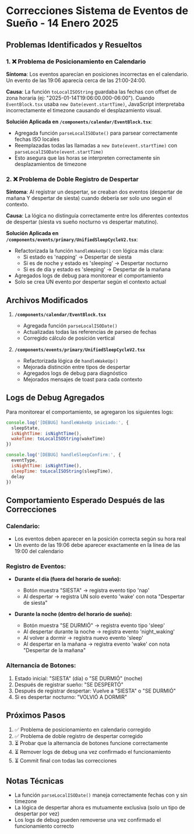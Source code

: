 # Correcciones Sistema de Eventos de Sueño - 14 Enero 2025

## Problemas Identificados y Resueltos

### 1. ❌ Problema de Posicionamiento en Calendario
**Síntoma**: Los eventos aparecían en posiciones incorrectas en el calendario. Un evento de las 19:06 aparecía cerca de las 21:00-24:00.

**Causa**: La función `toLocalISOString` guardaba las fechas con offset de zona horaria (ej: "2025-01-14T19:06:00.000-06:00"). Cuando `EventBlock.tsx` usaba `new Date(event.startTime)`, JavaScript interpretaba incorrectamente el timezone causando el desplazamiento visual.

**Solución Aplicada en `/components/calendar/EventBlock.tsx`**:
- Agregada función `parseLocalISODate()` para parsear correctamente fechas ISO locales
- Reemplazadas todas las llamadas a `new Date(event.startTime)` con `parseLocalISODate(event.startTime)`
- Esto asegura que las horas se interpreten correctamente sin desplazamientos de timezone

### 2. ❌ Problema de Doble Registro de Despertar
**Síntoma**: Al registrar un despertar, se creaban dos eventos (despertar de mañana Y despertar de siesta) cuando debería ser solo uno según el contexto.

**Causa**: La lógica no distinguía correctamente entre los diferentes contextos de despertar (siesta vs sueño nocturno vs despertar matutino).

**Solución Aplicada en `/components/events/primary/UnifiedSleepCycleV2.tsx`**:
- Refactorizada la función `handleWakeUp()` con lógica más clara:
  - Si estado es 'napping' → Despertar de siesta
  - Si es de noche y estado es 'sleeping' → Despertar nocturno
  - Si es de día y estado es 'sleeping' → Despertar de la mañana
- Agregados logs de debug para monitorear el comportamiento
- Solo se crea UN evento por despertar según el contexto actual

## Archivos Modificados

1. **`/components/calendar/EventBlock.tsx`**
   - Agregada función `parseLocalISODate()`
   - Actualizadas todas las referencias de parseo de fechas
   - Corregido cálculo de posición vertical

2. **`/components/events/primary/UnifiedSleepCycleV2.tsx`**
   - Refactorizada lógica de `handleWakeUp()`
   - Mejorada distinción entre tipos de despertar
   - Agregados logs de debug para diagnóstico
   - Mejorados mensajes de toast para cada contexto

## Logs de Debug Agregados

Para monitorear el comportamiento, se agregaron los siguientes logs:
```javascript
console.log('[DEBUG] handleWakeUp iniciado:', {
  sleepState,
  isNightTime: isNightTime(),
  wakeTime: toLocalISOString(wakeTime)
})

console.log('[DEBUG] handleSleepConfirm:', {
  eventType,
  isNightTime: isNightTime(),
  sleepTime: toLocalISOString(sleepTime),
  delay
})
```

## Comportamiento Esperado Después de las Correcciones

### Calendario:
- Los eventos deben aparecer en la posición correcta según su hora real
- Un evento de las 19:06 debe aparecer exactamente en la línea de las 19:00 del calendario

### Registro de Eventos:
- **Durante el día (fuera del horario de sueño):**
  - Botón muestra "SIESTA" → registra evento tipo 'nap'
  - Al despertar → registra UN solo evento 'wake' con nota "Despertar de siesta"

- **Durante la noche (dentro del horario de sueño):**
  - Botón muestra "SE DURMIÓ" → registra evento tipo 'sleep'
  - Al despertar durante la noche → registra evento 'night_waking'
  - Al volver a dormir → registra nuevo evento 'sleep'
  - Al despertar en la mañana → registra evento 'wake' con nota "Despertar de la mañana"

### Alternancia de Botones:
1. Estado inicial: "SIESTA" (día) o "SE DURMIÓ" (noche)
2. Después de registrar sueño: "SE DESPERTÓ"
3. Después de registrar despertar: Vuelve a "SIESTA" o "SE DURMIÓ"
4. Si es despertar nocturno: "VOLVIÓ A DORMIR"

## Próximos Pasos

1. ✅ Problema de posicionamiento en calendario corregido
2. ✅ Problema de doble registro de despertar corregido
3. ⏳ Probar que la alternancia de botones funcione correctamente
4. ⏳ Remover logs de debug una vez confirmado el funcionamiento
5. ⏳ Commit final con todas las correcciones

## Notas Técnicas

- La función `parseLocalISODate()` maneja correctamente fechas con y sin timezone
- La lógica de despertar ahora es mutuamente exclusiva (solo un tipo de despertar por vez)
- Los logs de debug pueden removerse una vez confirmado el funcionamiento correcto